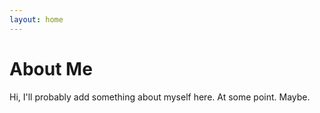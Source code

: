 ```yaml
---
layout: home
---
```

# About Me

Hi, I'll probably add something about myself here. At some point. Maybe.
